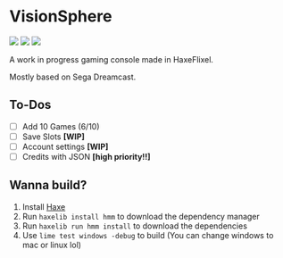 # VisionSphere
![](https://img.shields.io/github/repo-size/Joalor64GH/VisionSphere)
![](https://img.shields.io/github/issues/Joalor64GH/VisionSphere)
![](https://img.shields.io/badge/balls-in_your_jaws-green)

A work in progress gaming console made in HaxeFlixel.

Mostly based on Sega Dreamcast.

## To-Dos
* [ ] Add 10 Games (6/10)
* [ ] Save Slots **[WIP]**
* [ ] Account settings **[WIP]**
* [ ] Credits with JSON **[high priority!!]**

## Wanna build?
1. Install [Haxe](https://haxe.org/download/)
2. Run `haxelib install hmm` to download the dependency manager
3. Run `haxelib run hmm install` to download the dependencies
4. Use `lime test windows -debug` to build (You can change windows to mac or linux lol)
